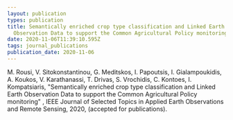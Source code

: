 ```yaml
---
layout: publication
types: publication
title: Semantically enriched crop type classification and Linked Earth
  Observation Data to support the Common Agricultural Policy monitoring
date: 2020-11-06T11:39:10.595Z
tags: journal_publications
publication_date: 2020-11-06
---
```

M. Rousi, V. Sitokonstantinou, G. Meditskos, I. Papoutsis, I. Gialampoukidis, A. Koukos, V. Karathanassi, T. Drivas, S. Vrochidis, C. Kontoes, I. Kompatsiaris, "Semantically enriched crop type classification and Linked Earth Observation Data to support the Common Agricultural Policy monitoring" , IEEE Journal of Selected Topics in Applied Earth Observations and Remote Sensing, 2020, (accepted for publications).